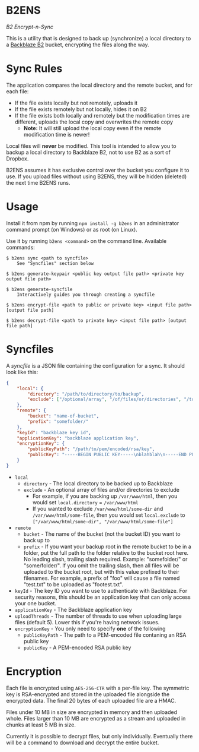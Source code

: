 # B2ENS

*B2 Encrypt-n-Sync*

This is a utility that is designed to back up (synchronize) a local directory to a [Backblaze B2](https://www.backblaze.com)
bucket, encrypting the files along the way.

# Sync Rules

The application compares the local directory and the remote bucket, and for each file:

- If the file exists locally but not remotely, uploads it
- If the file exists remotely but not locally, hides it on B2
- If the file exists both locally and remotely but the modification times are different, uploads the local copy and overwrites the remote copy
	- **Note:** It will still upload the local copy even if the remote modification time is newer!
	
Local files will **never** be modified. This tool is intended to allow you to backup a local directory to Backblaze B2,
not to use B2 as a sort of Dropbox.

B2ENS assumes it has exclusive control over the bucket you configure it to use. If you upload files without using B2ENS,
they will be hidden (deleted) the next time B2ENS runs. 

# Usage

Install it from npm by running `npm install -g b2ens` in an administrator command prompt (on Windows) or as root (on Linux).

Use it by running `b2ens <command>` on the command line. Available commands:

```
$ b2ens sync <path to syncfile>
    See "Syncfiles" section below

$ b2ens generate-keypair <public key output file path> <private key output file path>

$ b2ens generate-syncfile
    Interactively guides you through creating a syncfile

$ b2ens encrypt-file <path to public or private key> <input file path> [output file path]

$ b2ens decrypt-file <path to private key> <input file path> [output file path] 
```

# Syncfiles

A *syncfile* is a JSON file containing the configuration for a sync. It should look like this:

```json
{
	"local": {
		"directory": "/path/to/directory/to/backup",
		"exclude": ["/optional/array", "/of/files/or/directories", "/to/exclude"]
	},
	"remote": {
		"bucket": "name-of-bucket",
		"prefix": "somefolder/"
	},
	"keyId": "backblaze key id",
	"applicationKey": "backblaze application key",
	"encryptionKey": {
		"publicKeyPath": "/path/to/pem/encoded/rsa/key",
		"publicKey": "-----BEGIN PUBLIC KEY-----\nblahblah\n-----END PUBLIC KEY-----"
	}
}
```

- `local`
	- `directory` - The local directory to be backed up to Backblaze
	- `exclude` - An optional array of files and/or directories to exclude
		- For example, if you are backing up `/var/www/html`, then you would set `local.directory` = `/var/www/html`
		- If you wanted to exclude `/var/www/html/some-dir` and `/var/www/html/some-file`, then you would set `local.exclude` to `["/var/www/html/some-dir", "/var/www/html/some-file"]`
- `remote`
	- `bucket` - The name of the bucket (not the bucket ID) you want to back up to
	- `prefix` - If you want your backup root in the remote bucket to be in a folder, put the full path to the folder relative to the bucket root here. No leading slash, trailing slash required. Example: "somefolder/" or "some/folder/". If you omit the trailing slash, then all files will be uploaded to the bucket root, but with this value prefixed to their filenames. For example, a prefix of "foo" will cause a file named "test.txt" to be uploaded as "footest.txt".
- `keyId` - The key ID you want to use to authenticate with Backblaze. For security reasons, this should be an application key that can only access your one bucket.
- `applicationKey` - The Backblaze application key
- `uploadThreads` - The number of threads to use when uploading large files (default 5). Lower this if you're having network issues.
- `encryptionKey` - You only need to specify **one** of the following
	- `publicKeyPath` - The path to a PEM-encoded file contaning an RSA public key
	- `publicKey` - A PEM-encoded RSA public key

# Encryption

Each file is encrypted using `AES-256-CTR` with a per-file key. The symmetric key is RSA-encrypted and stored in the
uploaded file alongside the encrypted data. The final 20 bytes of each uploaded file are a HMAC.

Files under 10 MB in size are encrypted in memory and then uploaded whole. Files larger than 10 MB are encrypted as a
stream and uploaded in chunks at least 5 MB in size.

Currently it is possible to decrypt files, but only individually. Eventually there will be a command to download and
decrypt the entire bucket.
